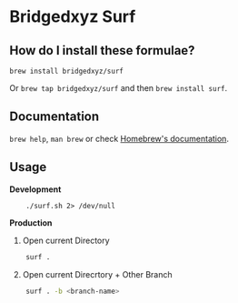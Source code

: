 # Bridgedxyz Surf

## How do I install these formulae?

`brew install bridgedxyz/surf`

Or `brew tap bridgedxyz/surf` and then `brew install surf`.

## Documentation

`brew help`, `man brew` or check [Homebrew's documentation](https://docs.brew.sh).

## Usage

**Development**

```
    ./surf.sh 2> /dev/null
```

**Production**

1. Open current Directory

```sh
    surf .
```

2. Open current Direcrtory + Other Branch

```sh
    surf . -b <branch-name>
```
